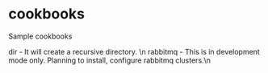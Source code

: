 # cookbooks
Sample cookbooks

dir - It will create a recursive directory. \n
rabbitmq - This is in development mode only. Planning to install, configure rabbitmq clusters.\n
